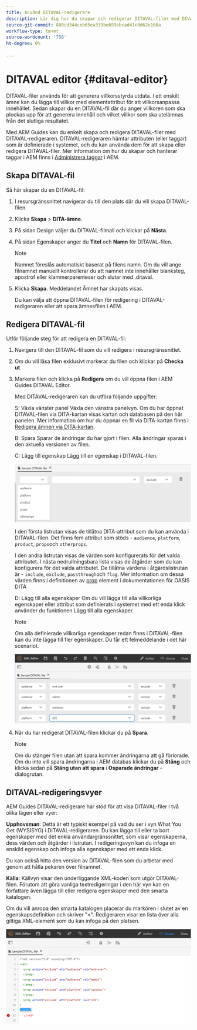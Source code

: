 ```yaml
---
title: Använd DITAVAL-redigerare
description: Lär dig hur du skapar och redigerar DITAVAL-filer med DIVATAL Editor AEM Guides. Ta reda på hur DITAVAL-redigeraren stöder DITAVAL-filer i skribent- och källvyer.
source-git-commit: 880cd344ceb65ea339be699ebcad41c0d62e168a
workflow-type: tm+mt
source-wordcount: '758'
ht-degree: 0%

---
```


# DITAVAL editor {#ditaval-editor}

DITAVAL-filer används för att generera villkorsstyrda utdata. I ett enskilt ämne kan du lägga till villkor med elementattribut för att villkorsanpassa innehållet. Sedan skapar du en DITAVAL-fil där du anger villkoren som ska plockas upp för att generera innehåll och vilket villkor som ska utelämnas från det slutliga resultatet.

Med AEM Guides kan du enkelt skapa och redigera DITAVAL-filer med DITAVAL-redigeraren. DITAVAL-redigeraren hämtar attributen \(eller taggar\) som är definierade i systemet, och du kan använda dem för att skapa eller redigera DITAVAL-filer. Mer information om hur du skapar och hanterar taggar i AEM finns i [Administrera taggar](https://experienceleague.adobe.com/docs/experience-manager-cloud-service/sites/authoring/features/tags.html?lang=en) i AEM.

## Skapa DITAVAL-fil

Så här skapar du en DITAVAL-fil:

1. I resursgränssnittet navigerar du till den plats där du vill skapa DITAVAL-filen.

1. Klicka **Skapa** \> **DITA-ämne**.

1. På sidan Design väljer du DITAVAL-filmall och klickar på **Nästa**.

1. På sidan Egenskaper anger du **Titel** och **Namn** för DITAVAL-filen.

   >[!NOTE]
   >
   > Namnet föreslås automatiskt baserat på filens namn. Om du vill ange filnamnet manuellt kontrollerar du att namnet inte innehåller blanksteg, apostrof eller klammerparenteser och slutar med .ditaval.

1. Klicka **Skapa**. Meddelandet Ämnet har skapats visas.

   Du kan välja att öppna DITAVAL-filen för redigering i DITAVAL-redigeraren eller att spara ämnesfilen i AEM.


## Redigera DITAVAL-fil

Utför följande steg för att redigera en DITAVAL-fil:

1. Navigera till den DITAVAL-fil som du vill redigera i resursgränssnittet.

1. Om du vill låsa filen exklusivt markerar du filen och klickar på **Checka ut**.

1. Markera filen och klicka på **Redigera** om du vill öppna filen i AEM Guides DITAVAL Editor.

   Med DITAVAL-redigeraren kan du utföra följande uppgifter:

   S: Växla vänster panel Växla den vänstra panelvyn. Om du har öppnat DITAVAL-filen via DITA-kartan visas kartan och databasen på den här panelen. Mer information om hur du öppnar en fil via DITA-kartan finns i [Redigera ämnen via DITA-kartan](map-editor-advanced-map-editor.md#id17ACJ0F0FHS).

   B: Spara Sparar de ändringar du har gjort i filen. Alla ändringar sparas i den aktuella versionen av filen.

   C: Lägg till egenskap Lägg till en egenskap i DITAVAL-filen.

   ![](images/ditaval-editor-props.png)

   I den första listrutan visas de tillåtna DITA-attribut som du kan använda i DITAVAL-filen. Det finns fem attribut som stöds - `audience`, `platform`, `product`, `props`och `otherprops`.

   I den andra listrutan visas de värden som konfigurerats för det valda attributet. I nästa nedrullningsbara lista visas de åtgärder som du kan konfigurera för det valda attributet. De tillåtna värdena i åtgärdslistrutan är - `include`, `exclude`, `passthrough`och `flag`. Mer information om dessa värden finns i definitionen av [prop](http://docs.oasis-open.org/dita/dita/v1.3/errata01/os/complete/part3-all-inclusive/langRef/ditaval/ditaval-prop.html#ditaval-prop) element i dokumentationen för OASIS DITA

   D: Lägg till alla egenskaper Om du vill lägga till alla villkorliga egenskaper eller attribut som definierats i systemet med ett enda klick använder du funktionen Lägg till alla egenskaper.

   >[!NOTE]
   >
   > Om alla definierade villkorliga egenskaper redan finns i DITAVAL-filen kan du inte lägga till fler egenskaper. Du får ett felmeddelande i det här scenariot.

   ![](images/ditaval-all-props.png)

1. När du har redigerat DITAVAL-filen klickar du på **Spara**.

   >[!NOTE]
   >
   > Om du stänger filen utan att spara kommer ändringarna att gå förlorade. Om du inte vill spara ändringarna i AEM databas klickar du på **Stäng** och klicka sedan på **Stäng utan att spara** i **Osparade ändringar** -dialogrutan.


## DITAVAL-redigeringsvyer

AEM Guides DITAVAL-redigerare har stöd för att visa DITAVAL-filer i två olika lägen eller vyer:

**Upphovsman**: Detta är ett typiskt exempel på vad du ser i vyn What You Get \(WYSISYG\) i DITAVAL-redigeraren. Du kan lägga till eller ta bort egenskaper med det enkla användargränssnittet, som visar egenskaperna, dess värden och åtgärder i listrutan. I redigeringsvyn kan du infoga en enskild egenskap och infoga alla egenskaper med ett enda klick.

Du kan också hitta den version av DITAVAL-filen som du arbetar med genom att hålla pekaren över filnamnet.

**Källa**: Källvyn visar den underliggande XML-koden som utgör DITAVAL-filen. Förutom att göra vanliga textredigeringar i den här vyn kan en författare även lägga till eller redigera egenskaper med den smarta katalogen.

Om du vill anropa den smarta katalogen placerar du markören i slutet av en egenskapsdefinition och skriver &quot;&lt;&quot;. Redigeraren visar en lista över alla giltiga XML-element som du kan infoga på den platsen.

![](images/ditaval-source-view.png)
